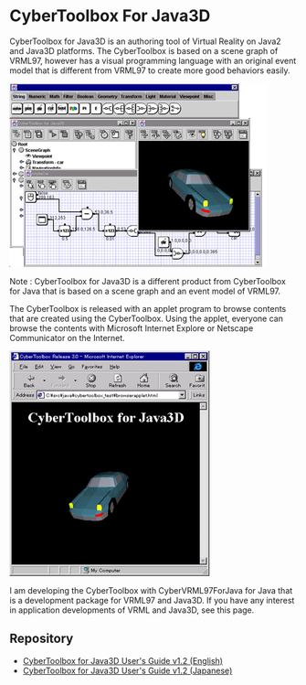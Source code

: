 # CyberToolbox For Java3D

CyberToolbox for Java3D is an authoring tool of Virtual Reality on Java2 and Java3D platforms. The CyberToolbox is based on a scene graph of VRML97, however has a visual programming language with an original event model that is different from VRML97 to create more good behaviors easily.

![ctb_java3d](doc/img/ctb_java3d.png)

Note : CyberToolbox for Java3D is a different product from CyberToolbox for Java that is based on a scene graph and an event model of VRML97.

The CyberToolbox is released with an applet program to browse contents that are created using the CyberToolbox. Using the applet, everyone can browse the contents with Microsoft Internet Explore or Netscape Communicator on the Internet.

![ctb_java3d_browser](doc/img/ctb_java3d_browser.png)

I am developing the CyberToolbox with CyberVRML97ForJava for Java that is a development package for VRML97 and Java3D. If you have any interest in application developments of VRML and Java3D, see this page.

## Repository

- [CyberToolbox for Java3D User's Guide v1.2
(English)](doc/ctbj3d120usersguide.pdf)
-  [CyberToolbox for Java3D User's Guide v1.2 (Japanese)](doc/ctbj3d120usersguide.pdf)
